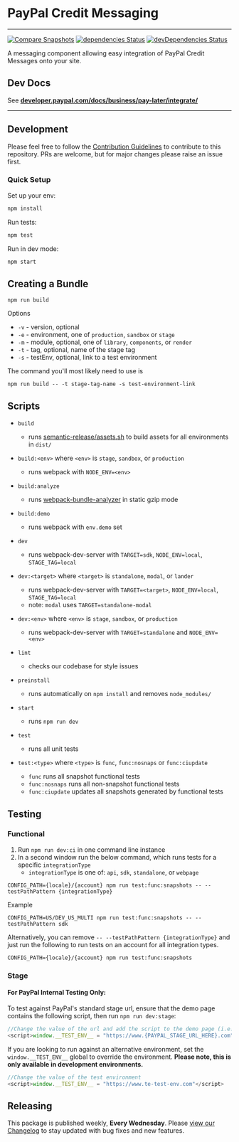 # PayPal Credit Messaging

---

[![Compare Snapshots](https://github.com/paypal/paypal-messaging-components/actions/workflows/snapshotCompare.yml/badge.svg)](https://github.com/paypal/paypal-messaging-components/actions/workflows/snapshotCompare.yml) [![dependencies Status](https://david-dm.org/paypal/paypal-messaging-components/status.svg)](https://david-dm.org/paypal/paypal-messaging-components) [![devDependencies Status](https://david-dm.org/paypal/paypal-messaging-components/dev-status.svg)](https://david-dm.org/paypal/paypal-messaging-components?type=dev)

A messaging component allowing easy integration of PayPal Credit Messages onto your site.

## Dev Docs

See **[developer.paypal.com/docs/business/pay-later/integrate/](https://developer.paypal.com/docs/business/pay-later/integrate/)**

---

## Development

Please feel free to follow the [Contribution Guidelines](./CONTRIBUTING.md) to contribute to this repository. PRs are welcome, but for major changes please raise an issue first.

### Quick Setup

Set up your env:

```bash
npm install
```

Run tests:

```bash
npm test
```

Run in dev mode:

```bash
npm start
```

## Creating a Bundle

```
npm run build
```

Options

-   `-v` - version, optional
-   `-e` - environment, one of `production`, `sandbox` or `stage`
-   `-m` - module, optional, one of `library`, `components`, or `render`
-   `-t` - tag, optional, name of the stage tag
-   `-s` - testEnv, optional, link to a test environment

The command you'll most likely need to use is

```
npm run build -- -t stage-tag-name -s test-environment-link
```

## Scripts

-   `build`

    -   runs [semantic-release/assets.sh](./scripts/semantic-release/assets.sh) to build assets for all environments in `dist/`

-   `build:<env>` where `<env>` is `stage`, `sandbox`, or `production`

    -   runs webpack with `NODE_ENV=<env>`

-   `build:analyze`

    -   runs [webpack-bundle-analyzer](https://github.com/webpack-contrib/webpack-bundle-analyzer) in static gzip mode

-   `build:demo`

    -   runs webpack with `env.demo` set

-   `dev`

    -   runs webpack-dev-server with `TARGET=sdk`, `NODE_ENV=local`, `STAGE_TAG=local`

-   `dev:<target>` where `<target>` is `standalone`, `modal`, or `lander`

    -   runs webpack-dev-server with `TARGET=<target>`, `NODE_ENV=local`, `STAGE_TAG=local`
    -   note: `modal` uses `TARGET=standalone-modal`

-   `dev:<env>` where `<env>` is `stage`, `sandbox`, or `production`

    -   runs webpack-dev-server with `TARGET=standalone` and `NODE_ENV=<env>`

-   `lint`

    -   checks our codebase for style issues

-   `preinstall`

    -   runs automatically on `npm install` and removes `node_modules/`

-   `start`

    -   runs `npm run dev`

-   `test`

    -   runs all unit tests

-   `test:<type>` where `<type>` is `func`, `func:nosnaps` or `func:ciupdate`
    -   `func` runs all snapshot functional tests
    -   `func:nosnaps` runs all non-snapshot functional tests
    -   `func:ciupdate` updates all snapshots generated by functional tests

## Testing

### Functional

1. Run `npm run dev:ci` in one command line instance
2. In a second window run the below command, which runs tests for a specific `integrationType`
    - `integrationType` is one of: `api`, `sdk`, `standalone`, or `webpage`

```
CONFIG_PATH={locale}/{account} npm run test:func:snapshots -- --testPathPattern {integrationType}
```

Example

```
CONFIG_PATH=US/DEV_US_MULTI npm run test:func:snapshots -- --testPathPattern sdk
```

Alternatively, you can remove `-- --testPathPattern {integrationType}` and just run the following to run tests on an account for all integration types.

```
CONFIG_PATH={locale}/{account} npm run test:func:snapshots
```

### Stage

#### For PayPal Internal Testing Only:

To test against PayPal's standard stage url, ensure that the demo page contains the following script, then run `npm run dev:stage`:

```javascript
//Change the value of the url and add the script to the demo page (i.e. standalone.html)
<script>window.__TEST_ENV__ = "https://www.{PAYPAL_STAGE_URL_HERE}.com"</script>
```

If you are looking to run against an alternative environment, set the `window.__TEST_ENV__` global to override the environment. **Please note, this is only available in development environments.**

```javascript
//Change the value of the test environment
<script>window.__TEST_ENV__ = "https://www.te-test-env.com"</script>
```

## Releasing

This package is published weekly, **Every Wednesday**. Please [view our Changelog](CHANGELOG.md) to stay updated with bug fixes and new features.
